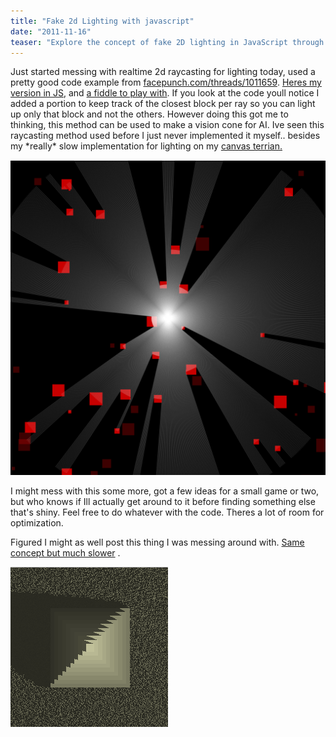 ```yaml
---
title: "Fake 2d Lighting with javascript"
date: "2011-11-16"
teaser: "Explore the concept of fake 2D lighting in JavaScript through realtime 2D raycasting. Delve into a code example and experiment with a JavaScript version of the technique. Discover its potential applications in creating vision cones for AI and consider its optimization possibilities."
---
```


Just started messing with realtime 2d raycasting for lighting today, used a pretty good code example from [facepunch.com/threads/1011659](http://www.facepunch.com/threads/1011659). [Heres my version in JS](http://www.somethinghitme.com/projects/2d%20lighting/fakelight.html), and [a fiddle to play with](http://jsfiddle.net/loktar/VY75L/16/). If you look at the code youll notice I added a portion to keep track of the closest block per ray so you can light up only that block and not the others. However doing this got me to thinking, this method can be used to make a vision cone for AI. Ive seen this raycasting method used before I just never implemented it myself.. besides my \*really\* slow implementation for lighting on my [canvas terrian.](http://www.somethinghitme.com/projects/canvasterrain/)

[![](images/2dlighting.png "2dlighting")](http://www.somethinghitme.com/wp-content/uploads/2011/11/2dlighting.png)

I might mess with this some more, got a few ideas for a small game or two, but who knows if Ill actually get around to it before finding something else that's shiny. Feel free to do whatever with the code. Theres a lot of room for optimization.

Figured I might as well post this thing I was messing around with. [Same concept but much slower](http://jsfiddle.net/loktar/PyW5d/19/) .

[![](images/pyramid.png "pyramid")](http://www.somethinghitme.com/wp-content/uploads/2011/11/pyramid.png)
